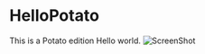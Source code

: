 HelloPotato
============================
This is a Potato edition Hello world.
![ScreenShot](https://raw.github.com/mariozawa/HelloPotato/master/ic_launcher-web.png)
